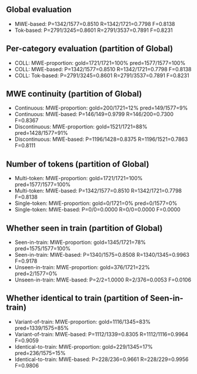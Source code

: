 ## Global evaluation
* MWE-based: P=1342/1577=0.8510 R=1342/1721=0.7798 F=0.8138
* Tok-based: P=2791/3245=0.8601 R=2791/3537=0.7891 F=0.8231

## Per-category evaluation (partition of Global)
* COLL: MWE-proportion: gold=1721/1721=100% pred=1577/1577=100%
* COLL: MWE-based: P=1342/1577=0.8510 R=1342/1721=0.7798 F=0.8138
* COLL: Tok-based: P=2791/3245=0.8601 R=2791/3537=0.7891 F=0.8231

## MWE continuity (partition of Global)
* Continuous: MWE-proportion: gold=200/1721=12% pred=149/1577=9%
* Continuous: MWE-based: P=146/149=0.9799 R=146/200=0.7300 F=0.8367
* Discontinuous: MWE-proportion: gold=1521/1721=88% pred=1428/1577=91%
* Discontinuous: MWE-based: P=1196/1428=0.8375 R=1196/1521=0.7863 F=0.8111

## Number of tokens (partition of Global)
* Multi-token: MWE-proportion: gold=1721/1721=100% pred=1577/1577=100%
* Multi-token: MWE-based: P=1342/1577=0.8510 R=1342/1721=0.7798 F=0.8138
* Single-token: MWE-proportion: gold=0/1721=0% pred=0/1577=0%
* Single-token: MWE-based: P=0/0=0.0000 R=0/0=0.0000 F=0.0000

## Whether seen in train (partition of Global)
* Seen-in-train: MWE-proportion: gold=1345/1721=78% pred=1575/1577=100%
* Seen-in-train: MWE-based: P=1340/1575=0.8508 R=1340/1345=0.9963 F=0.9178
* Unseen-in-train: MWE-proportion: gold=376/1721=22% pred=2/1577=0%
* Unseen-in-train: MWE-based: P=2/2=1.0000 R=2/376=0.0053 F=0.0106

## Whether identical to train (partition of Seen-in-train)
* Variant-of-train: MWE-proportion: gold=1116/1345=83% pred=1339/1575=85%
* Variant-of-train: MWE-based: P=1112/1339=0.8305 R=1112/1116=0.9964 F=0.9059
* Identical-to-train: MWE-proportion: gold=229/1345=17% pred=236/1575=15%
* Identical-to-train: MWE-based: P=228/236=0.9661 R=228/229=0.9956 F=0.9806

